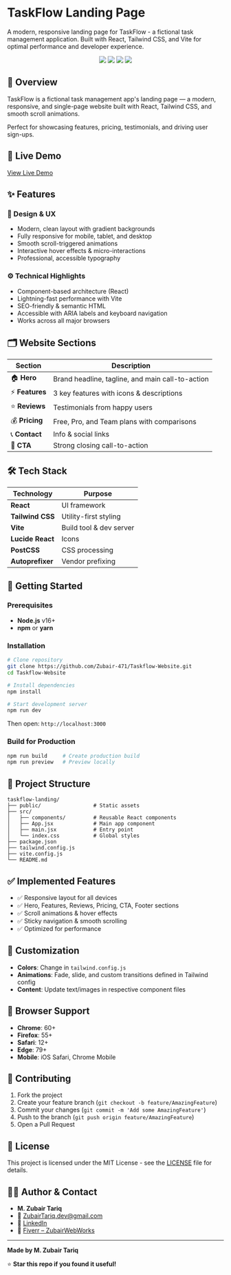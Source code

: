# TaskFlow Landing Page

A modern, responsive landing page for TaskFlow - a fictional task management application. Built with React, Tailwind CSS, and Vite for optimal performance and developer experience.

<div align="center">
  <img src="https://img.shields.io/badge/React-18.2.0-blue?style=for-the-badge&logo=react" />
  <img src="https://img.shields.io/badge/Tailwind-3.3.3-38B2AC?style=for-the-badge&logo=tailwind-css" />
  <img src="https://img.shields.io/badge/Vite-4.5.14-646CFF?style=for-the-badge&logo=vite" />
  <img src="https://img.shields.io/badge/License-MIT-green?style=for-the-badge" />
</div>

## 🌟 Overview

TaskFlow is a fictional task management app's landing page — a modern, responsive, and single-page website built with React, Tailwind CSS, and smooth scroll animations.

Perfect for showcasing features, pricing, testimonials, and driving user sign-ups.

## 🎯 Live Demo

[View Live Demo](https://zubair-471.github.io/Taskflow-Website)

## ✨ Features

### 🎨 Design & UX
- Modern, clean layout with gradient backgrounds
- Fully responsive for mobile, tablet, and desktop
- Smooth scroll-triggered animations
- Interactive hover effects & micro-interactions
- Professional, accessible typography

### ⚙ Technical Highlights
- Component-based architecture (React)
- Lightning-fast performance with Vite
- SEO-friendly & semantic HTML
- Accessible with ARIA labels and keyboard navigation
- Works across all major browsers

## 🗂 Website Sections

| Section | Description |
|---------|-------------|
| 🏠 **Hero** | Brand headline, tagline, and main call-to-action |
| ⚡ **Features** | 3 key features with icons & descriptions |
| ⭐ **Reviews** | Testimonials from happy users |
| 💰 **Pricing** | Free, Pro, and Team plans with comparisons |
| 📞 **Contact** | Info & social links |
| 🎯 **CTA** | Strong closing call-to-action |

## 🛠 Tech Stack

| Technology | Purpose |
|------------|---------|
| **React** | UI framework |
| **Tailwind CSS** | Utility-first styling |
| **Vite** | Build tool & dev server |
| **Lucide React** | Icons |
| **PostCSS** | CSS processing |
| **Autoprefixer** | Vendor prefixing |

## 🚀 Getting Started

### Prerequisites
- **Node.js** v16+
- **npm** or **yarn**

### Installation

```bash
# Clone repository
git clone https://github.com/Zubair-471/Taskflow-Website.git
cd Taskflow-Website

# Install dependencies
npm install

# Start development server
npm run dev
```

Then open: `http://localhost:3000`

### Build for Production

```bash
npm run build     # Create production build
npm run preview   # Preview locally
```

## 📁 Project Structure

```
taskflow-landing/
├── public/                 # Static assets
├── src/
│   ├── components/         # Reusable React components
│   ├── App.jsx             # Main app component
│   ├── main.jsx            # Entry point
│   └── index.css           # Global styles
├── package.json
├── tailwind.config.js
├── vite.config.js
└── README.md
```

## ✅ Implemented Features

- ✅ Responsive layout for all devices
- ✅ Hero, Features, Reviews, Pricing, CTA, Footer sections
- ✅ Scroll animations & hover effects
- ✅ Sticky navigation & smooth scrolling
- ✅ Optimized for performance

## 🎨 Customization

- **Colors**: Change in `tailwind.config.js`
- **Animations**: Fade, slide, and custom transitions defined in Tailwind config
- **Content**: Update text/images in respective component files

## 🎯 Browser Support

- **Chrome**: 60+
- **Firefox**: 55+
- **Safari**: 12+
- **Edge**: 79+
- **Mobile**: iOS Safari, Chrome Mobile

## 🤝 Contributing

1. Fork the project
2. Create your feature branch (`git checkout -b feature/AmazingFeature`)
3. Commit your changes (`git commit -m 'Add some AmazingFeature'`)
4. Push to the branch (`git push origin feature/AmazingFeature`)
5. Open a Pull Request

## 📄 License

This project is licensed under the MIT License - see the [LICENSE](LICENSE) file for details.

## 👨‍💻 Author & Contact

* **M. Zubair Tariq**
* 📧 [ZubairTariq.dev@gmail.com](mailto:ZubairTariq.dev@gmail.com)
* 💼 [LinkedIn](https://www.linkedin.com/in/muhammad-zubair-tariq-70209b364)
* 🎯 [Fiverr – ZubairWebWorks](https://www.fiverr.com/ZubairWebWorks)

---

**Made by M. Zubair Tariq**

⭐ **Star this repo if you found it useful!**
